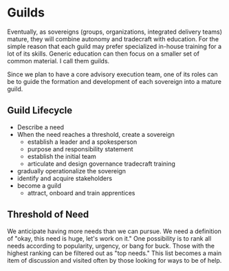 # Guilds 

Eventually, as sovereigns (groups, organizations, integrated delivery teams) mature, they will combine autonomy and tradecraft with education. For the simple reason that each guild may prefer specialized in-house training for a lot of its skills. Generic education can then focus on a smaller set of common material. I call them guilds.

Since we plan to have a core advisory execution team, one of its roles can be to guide the formation and development of each sovereign into a mature guild.

## Guild Lifecycle
- Describe a need
- When the need reaches a threshold, create a sovereign
	- establish a leader and a spokesperson
	- purpose and responsibility statement
	- establish the initial team
	- articulate and design
		governance
		tradecraft
		training
- gradually operationalize the sovereign
- identify and acquire stakeholders
- become a guild
	- attract, onboard and train apprentices

## Threshold of Need
We anticipate having more needs than we can pursue. We need a definition of "okay, this need is huge, let's work on it." One possibility is to rank all needs according to popularity, urgency, or bang for buck. Those with the highest ranking can be filtered out as "top needs." This list becomes a main item of discussion and visited often by those looking for ways to be of help.